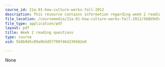 ```yaml
---
course_id: 21a-01-how-culture-works-fall-2012
description: This resource contains information regarding week 2 reading questions.
file_location: /coursemedia/21a-01-how-culture-works-fall-2012/5b8b9d5c89a9b3d5f799f46d239482e0_MIT21A_01F12_Wk_2_read_que.pdf
file_type: application/pdf
layout: pdf
title: Week 2 reading questions
type: course
uid: 5b8b9d5c89a9b3d5f799f46d239482e0

---
```

None